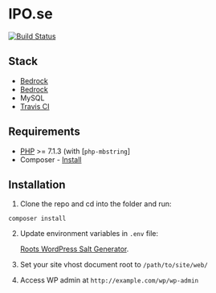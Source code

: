 # IPO.se

[![Build Status](https://travis-ci.org/lundgren2/ipo-site.svg?branch=master)](https://travis-ci.org/lundgren2/ipo-site)

## Stack

- [Bedrock](https://roots.io/bedrock/)
- [Bedrock](https://roots.io/sage/)
- MySQL
- [Travis CI](https://travis-ci.org/)

## Requirements

- [PHP](https://secure.php.net/manual/en/install.php) >= 7.1.3 (with [`php-mbstring`]
- Composer - [Install](https://getcomposer.org/doc/00-intro.md#installation-linux-unix-osx)

## Installation

1. Clone the repo and cd into the folder and run:

`composer install`

2. Update environment variables in `.env` file:

   [Roots WordPress Salt Generator](https://roots.io/salts.html).

3. Set your site vhost document root to `/path/to/site/web/`

4. Access WP admin at `http://example.com/wp/wp-admin`
